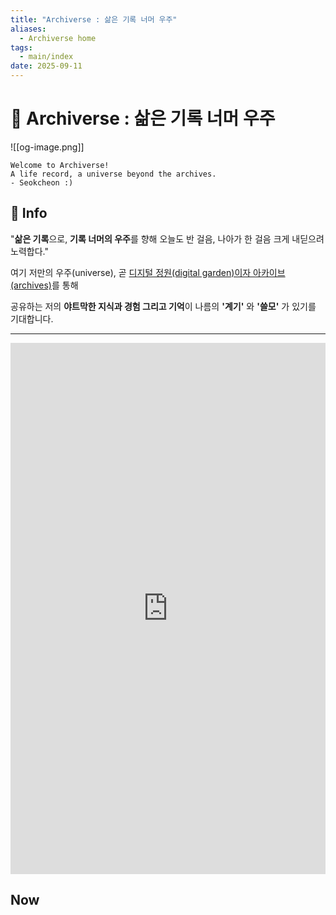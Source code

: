 ```yaml
---
title: "Archiverse : 삶은 기록 너머 우주"
aliases:
  - Archiverse home
tags:
  - main/index
date: 2025-09-11
---
```

# 🌠 Archiverse : **삶은 기록 너머 우주**
![[og-image.png]]
```poetry
Welcome to Archiverse!
A life record, a universe beyond the archives.
- Seokcheon :)
```
## 💁 Info

"**삶은 기록**으로, **기록 너머의 우주**를 향해 오늘도 반 걸음, 나아가 한 걸음 크게 내딛으려 노력합다."

여기 저만의 우주(universe), 곧 [디지털 정원(digital garden)이자 아카이브(archives)](system.md)를 통해

공유하는 저의 **야트막한 지식과 경험 그리고 기억**이 나름의 **'계기'** 와 **'쓸모'** 가 있기를 기대합니다.

---


<iframe src='https://cdn.knightlab.com/libs/timeline3/latest/embed/index.html?source=1VjF6BmrH0LzE4wtvs1f8thE5gsxszGP3GCLPLkYlBc0&font=Roboto-Megrim&lang=ko&initial_zoom=2&width=100%25&height=850' width='100%' height='850' webkitallowfullscreen mozallowfullscreen allowfullscreen frameborder='0'></iframe>

## Now
